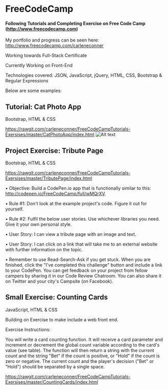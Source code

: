 # FreeCodeCamp
#### Following Tutorials and Completing Exercise on Free Code Camp (http://www.freecodecamp.com)

My portfolio and progress can be seen here: http://www.freecodecamp.com/carleneconner

Working towards Full-Stack Certificate

Currently Working on Front-End

Technologies covered: JSON, JavaScript, jQuery, HTML, CSS, Bootstrap & Regular Expressions

Below are some examples:

## Tutorial: Cat Photo App
Bootstrap, HTML & CSS

https://rawgit.com/carleneconner/FreeCodeCampTutorials-Exersises/master/CatPhotoApp/index.html
![Alt text](http://i.imgur.com/jOc1JF1.png?raw=true "Optional Title")

## Project Exercise: Tribute Page

Bootstrap, HTML & CSS

https://rawgit.com/carleneconner/FreeCodeCampTutorials-Exersises/master/TributePage/index.html

•	Objective: Build a CodePen.io app that is functionally similar to this: http://codepen.io/FreeCodeCamp/full/wMQrXV. 

•	Rule #1: Don't look at the example project's code. Figure it out for yourself. 

•	Rule #2: Fulfil the below user stories. Use whichever libraries you need. Give it your own personal style. 

•	User Story: I can view a tribute page with an image and text. 

•	User Story: I can click on a link that will take me to an external website with further information on the topic. 

•	Remember to use Read-Search-Ask if you get stuck. When you are finished, click the "I've completed this challenge" 
button and include a link to your CodePen. You can get feedback on your project from fellow campers by sharing it in 
our Code Review Chatroom. You can also share it on Twitter and your city's Campsite (on Facebook).

## Small Exercise: Counting Cards

JavaScript, HTML & CSS

Building on Exercise to make include a web front end.

Exercise Instructions:

You will write a card counting function. It will receive a card parameter and increment or decrement the global count 
variable according to the card's value (see table). The function will then return a string with the current count and 
the string "Bet" if the count is positive, or "Hold" if the count is zero or negative. The current count and the 
player's decision ("Bet" or "Hold") should be separated by a single space.

https://rawgit.com/carleneconner/FreeCodeCampTutorials-Exersises/master/CountingCards/index.html
